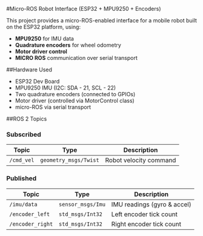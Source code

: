 #Micro-ROS Robot Interface (ESP32 + MPU9250 + Encoders)

This project provides a micro-ROS-enabled interface for a mobile robot built on the ESP32 platform, using:
- **MPU9250** for IMU data
- **Quadrature encoders** for wheel odometry
- **Motor driver control**
- **MICRO ROS** communication over serial transport

##Hardware Used
- ESP32 Dev Board
- MPU9250 IMU (I2C: SDA - 21, SCL - 22)
- Two quadrature encoders (connected to GPIOs)
- Motor driver (controlled via MotorControl class)
- micro-ROS via serial transport

##ROS 2 Topics
### Subscribed

| Topic      | Type                     | Description            |
|------------|--------------------------|------------------------|
| `/cmd_vel` | `geometry_msgs/Twist`    | Robot velocity command |

### Published

| Topic           | Type                  | Description                  |
|------------------|------------------------|------------------------------|
| `/imu/data`      | `sensor_msgs/Imu`      | IMU readings (gyro & accel) |
| `/encoder_left`  | `std_msgs/Int32`       | Left encoder tick count     |
| `/encoder_right` | `std_msgs/Int32`       | Right encoder tick count    |
